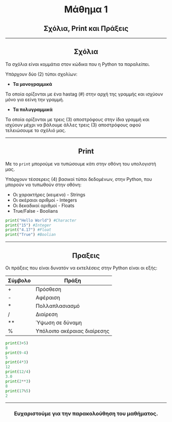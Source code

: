 <h1 style="text-align: center;">Μάθημα 1</h1>

<h2 style="text-align: center;">Σχόλια, Print και Πράξεις</h2>

---

<h2 style="text-align: center;">Σχόλια</h2>

Τα σχόλια είναι κομμάτια στον κώδικα που η Python τα παραλείπει.

Υπάρχουν δύο (2) τύποι σχολίων:

* **Τα μονογραμμικά**

Τα οποία ορίζονται με ένα hastag (#) στην αρχή της γραμμής και ισχύουν μόνο για εείνη την γραμμή. 

* **Τα πολυγραμμικά**

Τα οποία ορίζονται με τρεις (3) αποστρόφους στην ίδια γραμμή και ισχύουν μέχρι να βάλουμε άλλες τρεις (3) αποστρόφους αφού τελειώσουμε το σχόλιό μας.

---

<h2 style="text-align: center;">Print</h2>

Με το ```print``` μπορούμε να τυπώσουμε κάτι στην οθόνη του υπολογιστή μας.

Υπάρχουν τέσσερεις (4) βασικοί τύποι δεδομένων, στην Python, που μπορούν να τυπωθούν στην οθόνη:

* Οι χαρακτήρες (κειμενο) - Strings
* Οι ακέραιοι αριθμοί - Integers
* Οι δεκαδικοί αριθμοί - Floats
* True/False - Boolians

```python
print("Hello World") #Character
print("15") #Integer
print("4.17") #Float
print("True") #Boolian
```

---

<h2 style="text-align: center;">Πραξεις</h2>

Οι πράξεις που είναι δυνατόν να εκτελέσεις στην Python είναι οι εξής:

|Σύμβολο|Πράξη|
|-------|------|
|+|Πρόσθεση|
|-|Αφέραιση|
|*|Πολλαπλασιασμό|
|/|Διαίρεση|
|**|Ύψωση σε δύναμη|
|%|Υπόλοιπο ακέραιας διαίρεσης|

```python
print(3+5)
8
print(9-4)
5
print(4*3)
12
print(12/4)
3.0
print(2**3)
8
print(17%5)
2
```
---

<h3 style="text-align: center;">Ευχαριστούμε για την παρακολούθηση του μαθήματος.</h3>
